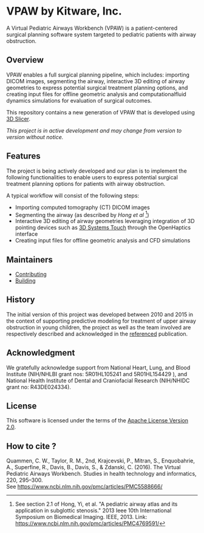 VPAW by Kitware, Inc.
=====================

A Virtual Pediatric Airways Workbench (VPAW) is a patient-centered surgical planning software system targeted to pediatric patients with airway obstruction.

## Overview

VPAW enables a  full surgical planning pipeline, which includes: importing DICOM images, segmenting the airway, interactive 3D editing of airway geometries to express potential surgical treatment planning options, and creating input files for offline geometric analysis and computationalfluid dynamics simulations for evaluation of surgical outcomes.

This repository contains a new generation of VPAW that is developed using [3D Slicer](https://www.slicer.org/).

_This project is in active development and may change from version to version without notice._

## Features

The project is being actively developed and our plan is to implement the following functionalities to enable users to express potential surgical treatment planning options for patients with airway obstruction.

A typical workflow will consist of the following steps:

* Importing computed tomography (CT) DICOM images
* Segmenting the airway (as described by _Hong et al_ [^1])
* Interactive 3D editing of airway geometries leveraging integration of 3D pointing devices such as [3D Systems Touch](https://www.3dsystems.com/haptics-devices/touch) through the OpenHaptics interface
* Creating input files for offline geometric analysis and CFD simulations

[^1]: See section 2.1 of Hong, Yi, et al. "A pediatric airway atlas and its application in subglottic stenosis." 2013 Ieee 10th International Symposium on Biomedical Imaging. IEEE, 2013. Link: https://www.ncbi.nlm.nih.gov/pmc/articles/PMC4769591/

## Maintainers

* [Contributing](CONTRIBUTING.md)
* [Building](BUILD.md)

## History

The initial version of this project was developed between 2010 and 2015 in the context of supporting predictive modeling for treatment of upper airway obstruction in young children, the project as well as the team involved are respectively described and acknowledged in the [referenced](#how-to-cite) publication.

## Acknowledgment

We gratefully acknowledge support from National Heart, Lung, and Blood Institute (NIH/NHLBI grant nos: 5R01HL105241 and 5R01HL154429 ), and National Health Institute of Dental and Craniofacial Research (NIH/NHIDC grant no: R43DE024334).

## License

This software is licensed under the terms of the [Apache License Version 2.0](LICENSE).

## How to cite ?

Quammen, C. W., Taylor, R. M., 2nd, Krajcevski, P., Mitran, S., Enquobahrie, A., Superfine, R., Davis, B., Davis, S., & Zdanski, C. (2016). The Virtual Pediatric Airways Workbench. Studies in health technology and informatics, 220, 295–300.\
See https://www.ncbi.nlm.nih.gov/pmc/articles/PMC5588666/
